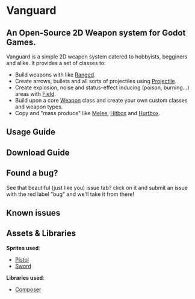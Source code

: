 # Vanguard

## An Open-Source 2D Weapon system for Godot Games.

Vanguard is a simple 2D weapon system catered to hobbyists, begginers and alike. It provides a set of classes to: 
* Build weapons with like [Ranged](https://github.com/VargaDot/Vanguard/blob/main/blueprints/ranged/ranged.gd).
* Create arrows, bullets and all sorts of projectiles using [Projectile](https://github.com/VargaDot/Vanguard/blob/main/blueprints/projectile/projectile.gd).
* Create explosion, noise and status-effect inducing (poison, burning...) areas with [Field](https://github.com/VargaDot/Vanguard/blob/main/blueprints/field/field.gd).
* Build upon a core [Weapon](https://github.com/VargaDot/Vanguard/blob/main/blueprints/weapon/weapon.gd) class and create your own custom classes and weapon types.
* Copy and "mass produce" like [Melee](https://github.com/VargaDot/Vanguard/blob/main/blueprints/melee/melee.tscn), [Hitbox](https://github.com/VargaDot/Vanguard/blob/main/blueprints/hitbox/hitbox.gd) and [Hurtbox](https://github.com/VargaDot/Vanguard/blob/main/blueprints/hurtbox/hurtbox.gd).

## Usage Guide

## Download Guide

## Found a bug?
See that beautiful (just like you) issue tab? click on it and submit an issue with the red label "bug" and we'll take it from there!

## Known issues

## Assets & Libraries
**Sprites used**:
* [Pistol](https://opengameart.org/content/gun-glock-26-gen5-9mm-vector)
* [Sword](https://opengameart.org/content/2d-pixel-weapons)

**Libraries used**:
* [Composer](https://github.com/Sparrowworks/ComposerGodot)
